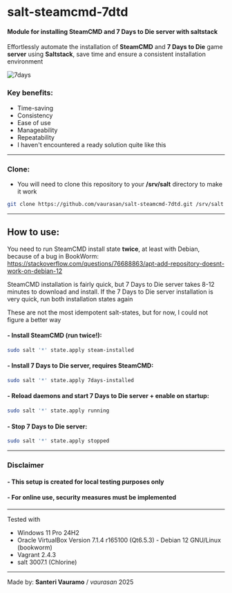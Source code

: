 # salt-steamcmd-7dtd

#### Module for installing SteamCMD and 7 Days to Die server with saltstack

Effortlessly automate the installation of **SteamCMD** and **7 Days to Die** game **server** using **Saltstack**, save time and ensure a consistent installation environment

![7days](.gitignore/7days.png)

### Key benefits:
- Time-saving
- Consistency
- Ease of use
- Manageability
- Repeatability
- I haven't encountered a ready solution quite like this

---

### Clone:
- You will need to clone this repository to your **/srv/salt** directory to make it work
```bash
git clone https://github.com/vaurasan/salt-steamcmd-7dtd.git /srv/salt
```

---

## How to use:

You need to run SteamCMD install state **twice**, at least with Debian, because of a bug in BookWorm: https://stackoverflow.com/questions/76688863/apt-add-repository-doesnt-work-on-debian-12

SteamCMD installation is fairly quick, but 7 Days to Die server takes 8-12 minutes to download and install. If the 7 Days to Die server installation is very quick, run both installation states again

These are not the most idempotent salt-states, but for now, I could not figure a better way

#### - Install SteamCMD (run twice!):
```bash
sudo salt '*' state.apply steam-installed
```
#### - Install 7 Days to Die server, requires SteamCMD:
```bash
sudo salt '*' state.apply 7days-installed
```
#### - Reload daemons and start 7 Days to Die server + enable on startup:
```bash
sudo salt '*' state.apply running
```
#### - Stop 7 Days to Die server:
```bash
sudo salt '*' state.apply stopped
```

---

### Disclaimer

#### - This setup is created for local testing purposes only
#### - For online use, security measures must be implemented

---

Tested with
- Windows 11 Pro 24H2
- Oracle VirtualBox Version 7.1.4 r165100 (Qt6.5.3) - Debian 12 GNU/Linux (bookworm)
- Vagrant 2.4.3
- salt 3007.1 (Chlorine)

---

Made by: **Santeri Vauramo** / <em>vaurasan</em> 2025
